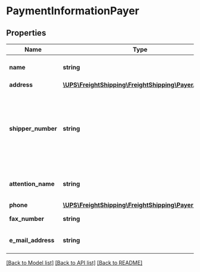 # PaymentInformationPayer

## Properties
Name | Type | Description | Notes
------------ | ------------- | ------------- | -------------
**name** | **string** | Payer�s company name | 
**address** | [**\UPS\FreightShipping\FreightShipping\PayerAddress**](PayerAddress.md) |  | 
**shipper_number** | **string** | Payer�s account number. User�s 6 digit UPS account number or 9 digit SCS account number. | [optional] 
**attention_name** | **string** | Contact name at the payer�s location. | [optional] 
**phone** | [**\UPS\FreightShipping\FreightShipping\PayerPhone**](PayerPhone.md) |  | [optional] 
**fax_number** | **string** | Payer�s fax number. | [optional] 
**e_mail_address** | **string** | Payer�s email address. | [optional] 

[[Back to Model list]](../../README.md#documentation-for-models) [[Back to API list]](../../README.md#documentation-for-api-endpoints) [[Back to README]](../../README.md)


